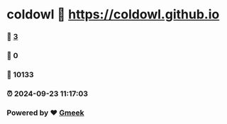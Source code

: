 # coldowl :link: https://coldowl.github.io 
### :page_facing_up: [3](https://coldowl.github.io/tag.html) 
### :speech_balloon: 0 
### :hibiscus: 10133 
### :alarm_clock: 2024-09-23 11:17:03 
### Powered by :heart: [Gmeek](https://github.com/Meekdai/Gmeek)
